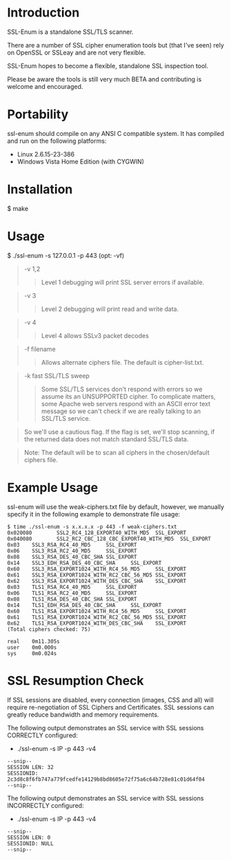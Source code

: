 # Introduction #

SSL-Enum is a standalone SSL/TLS scanner.

There are a number of SSL cipher enumeration tools but (that I've seen) rely on OpenSSL or SSLeay and are not very flexible.

SSL-Enum hopes to become a flexible, standalone SSL inspection tool.

Please be aware the tools is still very much BETA and contributing is welcome and encouraged.

# Portability #
ssl-enum should compile on any ANSI C compatible system. It has compiled and run on the following platforms:
  * Linux 2.6.15-23-386
  * Windows Vista Home Edition (with CYGWIN)


# Installation #
$ make

# Usage #
$ ./ssl-enum -s 127.0.0.1 -p 443 (opt: -vf)
> -v 1,2
> > Level 1 debugging will print SSL server errors if available.

> -v 3
> > Level 2 debugging will print read and write data.

> -v 4
> > Level 4 allows SSLv3 packet decodes

> -f filename
> > Allows alternate ciphers file. The default is cipher-list.txt.

> -k fast SSL/TLS sweep
> > Some SSL/TLS services don't respond with errors so we assume its
> > an UNSUPPORTED cipher. To complicate matters, some Apache web servers
> > respond with an ASCII error text message so we can't check if we are
> > really talking to an SSL/TLS service.


> So we'll use a cautious flag. If the flag is set, we'll stop scanning,
> if the returned data does not match standard SSL/TLS data.

> Note: The default will be to scan all ciphers in the chosen/default
> ciphers file.

# Example Usage #
ssl-enum will use the weak-ciphers.txt file by default, however, we manually specify it in the following example to demonstrate file usage:
```
$ time ./ssl-enum -s x.x.x.x -p 443 -f weak-ciphers.txt
0x020080        SSL2_RC4_128_EXPORT40_WITH_MD5  SSL_EXPORT
0x040080        SSL2_RC2_CBC_128_CBC_EXPORT40_WITH_MD5  SSL_EXPORT
0x03    SSL3_RSA_RC4_40_MD5     SSL_EXPORT
0x06    SSL3_RSA_RC2_40_MD5     SSL_EXPORT
0x08    SSL3_RSA_DES_40_CBC_SHA SSL_EXPORT
0x14    SSL3_EDH_RSA_DES_40_CBC_SHA     SSL_EXPORT
0x60    SSL3_RSA_EXPORT1024_WITH_RC4_56_MD5     SSL_EXPORT
0x61    SSL3_RSA_EXPORT1024_WITH_RC2_CBC_56_MD5 SSL_EXPORT
0x62    SSL3_RSA_EXPORT1024_WITH_DES_CBC_SHA    SSL_EXPORT
0x03    TLS1_RSA_RC4_40_MD5     SSL_EXPORT
0x06    TLS1_RSA_RC2_40_MD5     SSL_EXPORT
0x08    TLS1_RSA_DES_40_CBC_SHA SSL_EXPORT
0x14    TLS1_EDH_RSA_DES_40_CBC_SHA     SSL_EXPORT
0x60    TLS1_RSA_EXPORT1024_WITH_RC4_56_MD5     SSL_EXPORT
0x61    TLS1_RSA_EXPORT1024_WITH_RC2_CBC_56_MD5 SSL_EXPORT
0x62    TLS1_RSA_EXPORT1024_WITH_DES_CBC_SHA    SSL_EXPORT
(Total ciphers checked: 75)

real    0m11.305s
user    0m0.000s
sys     0m0.024s
```

# SSL Resumption Check #
If SSL sessions are disabled, every connection (images, CSS and all) will require re-negotiation of SSL Ciphers and Certificates. SSL sessions can greatly reduce bandwidth and memory requirements.

The following output demonstrates an SSL service with SSL sessions CORRECTLY configured:
  * ./ssl-enum -s IP -p 443 -v4
```
--snip--
SESSION LEN: 32
SESSIONID: 2c3d8c8f6fb747a779fcedfe14129b8bd8605e72f75a6c64b728e81c01d64f04
--snip--
```

The following output demonstrates an SSL service with SSL sessions INCORRECTLY configured:
  * ./ssl-enum -s IP -p 443 -v4
```
--snip--
SESSION LEN: 0
SESSIONID: NULL
--snip--
```